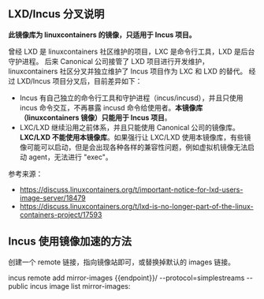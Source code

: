 ## LXD/Incus 分叉说明

**此镜像库为 linuxcontainers 的镜像，只适用于 Incus 项目。**

曾经 LXD 是 linuxcontainers 社区维护的项目，LXC 是命令行工具，LXD 是后台守护进程。
后来 Canonical 公司接管了 LXD 项目进行开发维护，linuxcontainers 社区分叉并独立维护了 Incus 项目作为 LXC 和 LXD 的替代。
经过 LXD/Incus 项目分叉后，目前差异如下：

* Incus 有自己独立的命令行工具和守护进程（incus/incusd），并且只使用 incus 命令交互，不再暴露 incusd 命令给使用者。**本镜像库（linuxcontainers 镜像）只能用于 Incus 项目**。
* LXC/LXD 继续沿用之前体系，并且只能使用 Canonical 公司的镜像库。**LXC/LXD 不能使用本镜像库**。如果强行让 LXC/LXD 使用本镜像库，有些镜像可能可以启动，但是会出现各种各样的兼容性问题，例如虚拟机镜像无法启动 agent，无法进行 "exec"。

参考来源：


* https://discuss.linuxcontainers.org/t/important-notice-for-lxd-users-image-server/18479
* https://discuss.linuxcontainers.org/t/lxd-is-no-longer-part-of-the-linux-containers-project/17593

## Incus 使用镜像加速的方法

创建一个 remote 链接，指向镜像站即可，或替换掉默认的 images 链接。

<tmpl z-lang="bash">
incus remote add mirror-images {{endpoint}}/ --protocol=simplestreams --public
incus image list mirror-images:
</tmpl>
